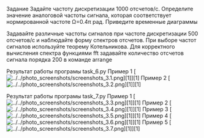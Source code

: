 Задание
Задайте частоту дискретизации 1000 отсчетов/c. Определите значение аналоговой частоты сигнала, которая соответствует нормированной частоте Ω=0.4π рад. Приведите временные диаграммы

Задавайте различные частоты сигналов при частоте дискретизации 500 отсчетов/с и наблюдайте форму спектров отсчетов. При выборе частот сигналов используйте теорему Котельникова. Для корректного вычисления спектра функциями fft задавайте количество отсчетов сигнала порядка 200 в команде arrange

Результат работы програмы task_6.py
Пример 1
[![../../photo_screenshots/screenshots_3.1.png](screenshots_3.1.png)][1]][1]
Пример 2
[![../../photo_screenshots/screenshots_3.2.png](screenshots_3.2.png)][1]][1]

Результат работы програмы task_7.py
Пример 1
[![../../photo_screenshots/screenshots_3.3.png](screenshots_3.3.png)][1]][1]
Пример 2
[![../../photo_screenshots/screenshots_3.4.png](screenshots_3.4.png)][1]][1]
Пример 3
[![../../photo_screenshots/screenshots_3.5.png](screenshots_3.5.png)][1]][1]
Пример 4
[![../../photo_screenshots/screenshots_3.6.png](screenshots_3.6.png)][1]][1]
Пример 5
[![../../photo_screenshots/screenshots_3.7.png](screenshots_3.7.png)][1]][1]



